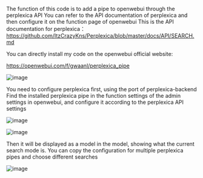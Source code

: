 The function of this code is to add a pipe to openwebui through the perplexica API
You can refer to the API documentation of perplexica and then configure it on the function page of openwebui
This is the API documentation for perplexica：
https://github.com/ItzCrazyKns/Perplexica/blob/master/docs/API/SEARCH.md

You can directly install my code on the openwebui official website:

https://openwebui.com/f/gwaanl/perplexica_pipe


![image](https://github.com/user-attachments/assets/33345bfe-601c-4153-9bba-570c626f2412)

You need to configure perplexica first, using the port of perplexica-backend
Find the installed perplexica pipe in the function settings of the admin settings in openwebui, and configure it according to the perplexica API settings

![image](https://github.com/user-attachments/assets/ef4f8458-fbd8-49db-b98e-b827ceef34d9)

![image](https://github.com/user-attachments/assets/49f412f4-4b64-4321-8059-a09b7132896d)

Then it will be displayed as a model in the model, showing what the current search mode is. You can copy the configuration for multiple perplexica pipes and choose different searches

![image](https://github.com/user-attachments/assets/d654c79f-557a-463a-b84c-8f1c0ec8f584)
